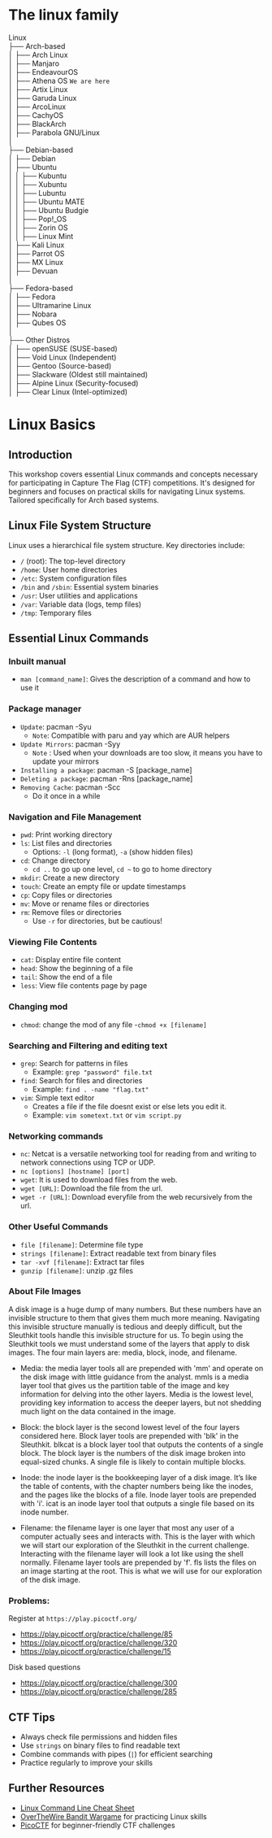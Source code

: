 # The linux family

Linux  
├── Arch-based  
│   ├── Arch Linux  
│   ├── Manjaro  
│   ├── EndeavourOS  
│   ├── Athena OS  `We are here`  
│   ├── Artix Linux  
│   ├── Garuda Linux  
│   ├── ArcoLinux  
│   ├── CachyOS  
│   ├── BlackArch  
│   ├── Parabola GNU/Linux  
│  
├── Debian-based  
│   ├── Debian  
│   ├── Ubuntu  
│   │   ├── Kubuntu  
│   │   ├── Xubuntu  
│   │   ├── Lubuntu  
│   │   ├── Ubuntu MATE  
│   │   ├── Ubuntu Budgie  
│   │   ├── Pop!_OS  
│   │   ├── Zorin OS  
│   │   ├── Linux Mint  
│   ├── Kali Linux  
│   ├── Parrot OS  
│   ├── MX Linux  
│   ├── Devuan  
│  
├── Fedora-based  
│   ├── Fedora  
│   ├── Ultramarine Linux  
│   ├── Nobara  
│   ├── Qubes OS  
│  
├── Other Distros  
│   ├── openSUSE (SUSE-based)  
│   ├── Void Linux (Independent)  
│   ├── Gentoo (Source-based)  
│   ├── Slackware (Oldest still maintained)  
│   ├── Alpine Linux (Security-focused)  
│   ├── Clear Linux (Intel-optimized)  


# Linux Basics

## Introduction
This workshop covers essential Linux commands and concepts necessary for participating in Capture The Flag (CTF) competitions. It's designed for beginners and focuses on practical skills for navigating Linux systems. Tailored specifically for Arch based systems.

## Linux File System Structure
Linux uses a hierarchical file system structure. Key directories include:

- `/` (root): The top-level directory
- `/home`: User home directories
- `/etc`: System configuration files
- `/bin` and `/sbin`: Essential system binaries
- `/usr`: User utilities and applications
- `/var`: Variable data (logs, temp files)
- `/tmp`: Temporary files

## Essential Linux Commands

### Inbuilt manual
- `man [command_name]`: Gives the description of a command and how to use it

### Package manager
- `Update`: pacman -Syu
	- `Note`: Compatible with paru and yay which are AUR helpers
- `Update Mirrors`: pacman -Syy
	- `Note` : Used when your downloads are too slow, it means you have to update your mirrors
- `Installing a package`: pacman -S [package_name]
- `Deleting a package`: pacman -Rns [package_name]
- `Removing Cache`: pacman -Scc
	- Do it once in a while 

### Navigation and File Management
- `pwd`: Print working directory
- `ls`: List files and directories
  - Options: `-l` (long format), `-a` (show hidden files)
- `cd`: Change directory
  - `cd ..` to go up one level, `cd ~` to go to home directory
- `mkdir`: Create a new directory
- `touch`: Create an empty file or update timestamps
- `cp`: Copy files or directories
- `mv`: Move or rename files or directories
- `rm`: Remove files or directories
  - Use `-r` for directories, but be cautious!

### Viewing File Contents
- `cat`: Display entire file content
- `head`: Show the beginning of a file
- `tail`: Show the end of a file
- `less`: View file contents page by page

### Changing mod
- `chmod`: change the mod of any file
 -`chmod +x [filename]` 


### Searching and Filtering and editing text
- `grep`: Search for patterns in files
  - Example: `grep "password" file.txt`
- `find`: Search for files and directories
  - Example: `find . -name "flag.txt"`
- `vim`: Simple text editor
	- Creates a file if the file doesnt exist or else lets you edit it.
	 - Example: `vim sometext.txt` or `vim script.py` 


### Networking commands
- `nc`: Netcat is a versatile networking tool for reading from and writing to network connections using TCP or UDP.
 - `nc [options] [hostname] [port]`
- `wget`: It is used to download files from the web.
 - `wget [URL]`: Download the file from the url.
 - `wget -r [URL]`: Download everyfile from the web recursively from the url. 


### Other Useful Commands
- `file [filename]`: Determine file type
- `strings [filename]`: Extract readable text from binary files
- `tar -xvf [filename]`: Extract tar files
- `gunzip [filename]`: unzip .gz files

### About File Images

A disk image is a huge dump of many numbers. But these numbers have an invisible structure to them that gives them much more meaning. Navigating this invisible structure manually is tedious and deeply difficult, but the Sleuthkit tools handle this invisible structure for us. To begin using the Sleuthkit tools we must understand some of the layers that apply to disk images. The four main layers are: media, block, inode, and filename.

- Media: the media layer tools all are prepended with 'mm' and operate on the disk image with little guidance from the analyst. mmls is a media layer tool that gives us the partition table of the image and key information for delving into the other layers. Media is the lowest level, providing key information to access the deeper layers, but not shedding much light on the data contained in the image.

- Block: the block layer is the second lowest level of the four layers considered here. Block layer tools are prepended with 'blk' in the Sleuthkit. blkcat is a block layer tool that outputs the contents of a single block. The block layer is the numbers of the disk image broken into equal-sized chunks. A single file is likely to contain multiple blocks.

- Inode: the inode layer is the bookkeeping layer of a disk image. It’s like the table of contents, with the chapter numbers being like the inodes, and the pages like the blocks of a file. Inode layer tools are prepended with 'i'. icat is an inode layer tool that outputs a single file based on its inode number.

- Filename: the filename layer is one layer that most any user of a computer actually sees and interacts with. This is the layer with which we will start our exploration of the Sleuthkit in the current challenge. Interacting with the filename layer will look a lot like using the shell normally. Filename layer tools are prepended by 'f'. fls lists the files on an image starting at the root. This is what we will use for our exploration of the disk image.



### Problems: 
Register at `https://play.picoctf.org/`
- https://play.picoctf.org/practice/challenge/85
- https://play.picoctf.org/practice/challenge/320
- https://play.picoctf.org/practice/challenge/15

Disk based questions
 - https://play.picoctf.org/practice/challenge/300
 - https://play.picoctf.org/practice/challenge/285


## CTF Tips
- Always check file permissions and hidden files
- Use `strings` on binary files to find readable text
- Combine commands with pipes (`|`) for efficient searching
- Practice regularly to improve your skills




## Further Resources
- [Linux Command Line Cheat Sheet](https://cheatography.com/davechild/cheat-sheets/linux-command-line/)
- [OverTheWire Bandit Wargame](https://overthewire.org/wargames/bandit/) for practicing Linux skills
- [PicoCTF](https://picoctf.org/) for beginner-friendly CTF challenges

